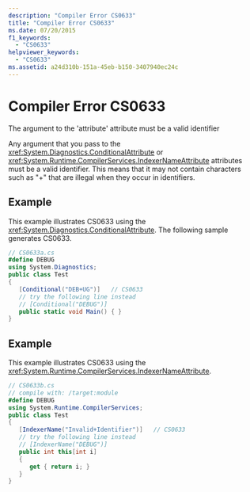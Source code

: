 ```yaml
---
description: "Compiler Error CS0633"
title: "Compiler Error CS0633"
ms.date: 07/20/2015
f1_keywords: 
  - "CS0633"
helpviewer_keywords: 
  - "CS0633"
ms.assetid: a24d310b-151a-45eb-b150-3407940ec24c
---
```

# Compiler Error CS0633

The argument to the 'attribute' attribute must be a valid identifier  
  
 Any argument that you pass to the <xref:System.Diagnostics.ConditionalAttribute> or <xref:System.Runtime.CompilerServices.IndexerNameAttribute> attributes must be a valid identifier. This means that it may not contain characters such as "+" that are illegal when they occur in identifiers.  
  
## Example  

 This example illustrates CS0633 using the <xref:System.Diagnostics.ConditionalAttribute>. The following sample generates CS0633.  
  
```csharp  
// CS0633a.cs  
#define DEBUG  
using System.Diagnostics;  
public class Test  
{  
   [Conditional("DEB+UG")]   // CS0633  
   // try the following line instead  
   // [Conditional("DEBUG")]  
   public static void Main() { }  
}  
```  
  
## Example  

 This example illustrates CS0633 using the <xref:System.Runtime.CompilerServices.IndexerNameAttribute>.  
  
```csharp  
// CS0633b.cs  
// compile with: /target:module  
#define DEBUG  
using System.Runtime.CompilerServices;  
public class Test  
{  
   [IndexerName("Invalid+Identifier")]   // CS0633  
   // try the following line instead  
   // [IndexerName("DEBUG")]  
   public int this[int i]
   {
      get { return i; }
   }  
}  
```
